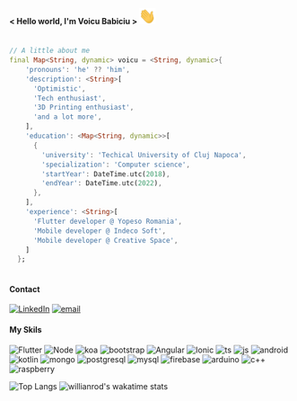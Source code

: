 #### < Hello world, I'm **Voicu Babiciu** > <img src="https://raw.githubusercontent.com/ABSphreak/ABSphreak/master/gifs/Hi.gif" width="30px"/>
  

```dart

// A little about me
final Map<String, dynamic> voicu = <String, dynamic>{
    'pronouns': 'he' ?? 'him',
    'description': <String>[
      'Optimistic',
      'Tech enthusiast',
      '3D Printing enthusiast',
      'and a lot more',
    ],
    'education': <Map<String, dynamic>>[
      {
        'university': 'Techical University of Cluj Napoca',
        'specialization': 'Computer science',
        'startYear': DateTime.utc(2018),
        'endYear': DateTime.utc(2022),
      },
    ],
    'experience': <String>[
      'Flutter developer @ Yopeso Romania',
      'Mobile developer @ Indeco Soft',
      'Mobile developer @ Creative Space',
    ]
  };
  
```

#### Contact
[![LinkedIn](https://img.shields.io/badge/linkedin-0A66C2?style=for-the-badge&logo=linkedin&logoColor=white)](https://www.linkedin.com/in/voicu-b-b28860131/)
[![email](https://img.shields.io/badge/email%20me-EA4335?style=for-the-badge&logo=gmail&logoColor=white)](mailto:voicubabiciu@gmail.com)

#### My Skils
  
<!--
<p align="center">
    <img src="https://img.shields.io/badge/flutter-02569B?style=for-the-badge&logo=flutter"/>
    <img src="https://img.shields.io/badge/node.js-339933?style=for-the-badge&logo=node.js&logoColor=white"/>
    <img src="https://img.shields.io/badge/Koa.js-404D59?style=for-the-badge"/>
    <img src="https://img.shields.io/badge/Bootstrap-563D7C?style=for-the-badge&logo=bootstrap&logoColor=white"/>
    <img src="https://img.shields.io/badge/angular-DD0031?style=for-the-badge&logo=angular&logoColor=white"/>
    <img src="https://img.shields.io/badge/Typescript-3178C6?style=for-the-badge&logo=typescript&logoColor=white"/>
    <img src="https://img.shields.io/badge/javascript-F7DF1E?style=for-the-badge&logo=javascript&logoColor=black"/>
    <img src="https://img.shields.io/badge/Android-36f991?style=for-the-badge&logo=android&logoColor=black"/>
    <img src="https://img.shields.io/badge/kotlin-0095D5?style=for-the-badge&logo=kotlin&logoColor=white"/>
    <img src="https://img.shields.io/badge/mongodb-47A248?style=for-the-badge&logo=mongodb&logoColor=white"/>
    <img src="https://img.shields.io/badge/PostgreSQL-4169E1?style=for-the-badge&logo=PostgreSQL&logoColor=white"/>
    <img src="https://img.shields.io/badge/mysql-4479A1?style=for-the-badge&logo=MySQL&logoColor=white"/>
    <img src="https://img.shields.io/badge/firebase-FFCA28?style=for-the-badge&logo=firebase&logoColor=black"/>
    <img src="https://img.shields.io/badge/arduino-00979D?style=for-the-badge&logo=arduino&logoColor=white"/>
    <img src="https://img.shields.io/badge/raspberrypi-A22846?style=for-the-badge&logo=raspberrypi&logoColor=white"/>
</p>
-->

![Flutter](https://img.shields.io/badge/flutter-02569B?style=for-the-badge&logo=flutter)
![Node](https://img.shields.io/badge/node.js-339933?style=for-the-badge&logo=node.js&logoColor=white)
![koa](https://img.shields.io/badge/Koa.js-404D59?style=for-the-badge)
![bootstrap](https://img.shields.io/badge/Bootstrap-563D7C?style=for-the-badge&logo=bootstrap&logoColor=white)
![Angular](https://img.shields.io/badge/angular-DD0031?style=for-the-badge&logo=angular&logoColor=white)
![Ionic](https://img.shields.io/badge/Ionic-3880FF?style=for-the-badge&logo=ionic&logoColor=white)
![ts](https://img.shields.io/badge/Typescript-3178C6?style=for-the-badge&logo=typescript&logoColor=white)
![js](https://img.shields.io/badge/javascript-F7DF1E?style=for-the-badge&logo=javascript&logoColor=black)
![android](https://img.shields.io/badge/Android-36f991?style=for-the-badge&logo=android&logoColor=black)
![kotlin](https://img.shields.io/badge/kotlin-0095D5?style=for-the-badge&logo=kotlin&logoColor=white)
![mongo](https://img.shields.io/badge/mongodb-47A248?style=for-the-badge&logo=mongodb&logoColor=white)
![postgresql](https://img.shields.io/badge/PostgreSQL-4169E1?style=for-the-badge&logo=PostgreSQL&logoColor=white)
![mysql](https://img.shields.io/badge/mysql-4479A1?style=for-the-badge&logo=MySQL&logoColor=white)
![firebase](https://img.shields.io/badge/firebase-FFCA28?style=for-the-badge&logo=firebase&logoColor=black)
![arduino](https://img.shields.io/badge/arduino-00979D?style=for-the-badge&logo=arduino&logoColor=white)
![c++](https://img.shields.io/badge/C++-00599C?style=for-the-badge&logo=Cplusplus&logoColor=white)
![raspberry](https://img.shields.io/badge/raspberrypi-A22846?style=for-the-badge&logo=raspberrypi&logoColor=white)



![Top Langs](https://github-readme-stats.vercel.app/api/top-langs/?username=0x7665786f&layout=compact&count_private=true&theme=github_dark&hide_border=true)
![willianrod's wakatime stats](https://github-readme-stats.vercel.app/api/wakatime?username=0x7665786f&count_private=true&theme=github_dark&hide_border=true)


